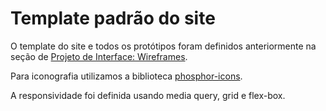 # Template padrão do site

O template do site e todos os protótipos foram definidos anteriormente na seção de <a href="https://github.com/ICEI-PUC-Minas-PMV-ADS/pmv-ads-2023-1-e1-proj-web-t1-registro-de-reclamacoes/blob/main/docs/04-Projeto%20de%20Interface.md#wireframes">Projeto de Interface: Wireframes</a>.

Para iconografia utilizamos a biblioteca <a href="https://phosphoricons.com/">phosphor-icons</a>.

A responsividade foi definida usando media query, grid e flex-box.
